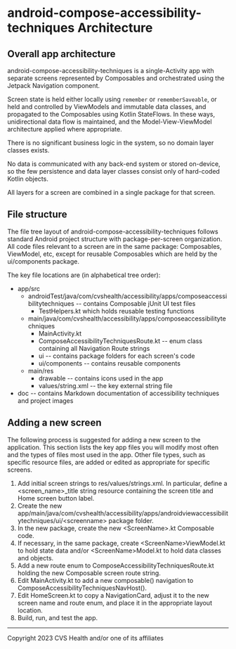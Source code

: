 # android-compose-accessibility-techniques Architecture

## Overall app architecture

android-compose-accessibility-techniques is a single-Activity app with separate screens represented by Composables and orchestrated using the Jetpack Navigation component.

Screen state is held either locally using `remember` or `rememberSaveable`, or held and controlled by ViewModels and immutable data classes, and propagated to the Composables using Kotlin StateFlows. In these ways, unidirectional data flow is maintained, and the Model-View-ViewModel architecture applied where appropriate.

There is no significant business logic in the system, so no domain layer classes exists.

No data is communicated with any back-end system or stored on-device, so the few persistence and data layer classes consist only of hard-coded Kotlin objects.

All layers for a screen are combined in a single package for that screen.

## File structure

The file tree layout of android-compose-accessibility-techniques follows standard Android project structure with package-per-screen organization. All code files relevant to a screen are in the same package: Composables, ViewModel, etc, except for reusable Composables which are held by the ui/components package.

The key file locations are (in alphabetical tree order):

- app/src
    - androidTest/java/com/cvshealth/accessibility/apps/composeaccessibilitytechniques -- contains Composable jUnit UI test files
        - TestHelpers.kt which holds reusable testing functions
    - main/java/com/cvshealth/accessibility/apps/composeaccessibilitytechniques
        - MainActivity.kt
        - ComposeAccessibilityTechniquesRoute.kt -- enum class containing all Navigation Route strings
        - ui -- contains package folders for each screen's code
        - ui/components -- contains reusable components
    - main/res
        - drawable -- contains icons used in the app
        - values/string.xml -- the key external string file
- doc -- contains Markdown documentation of accessibility techniques and project images

## Adding a new screen

The following process is suggested for adding a new screen to the application. This section lists the key app files you will modify most often and the types of files most used in the app. Other file types, such as specific resource files, are added or edited as appropriate for specific screens.

1. Add initial screen strings to res/values/strings.xml. In particular, define a <screen\_name\>\_title string resource containing the screen title and Home screen button label.
2. Create the new app/main/java/com/cvshealth/accessibility/apps/androidviewaccessibilitytechniques/ui/\<screenname\> package folder.
3. In the new package, create the new \<ScreenName\>.kt Composable code.
4. If necessary, in the same package, create \<ScreenName\>ViewModel.kt to hold state data and/or \<ScreenName\>Model.kt to hold data classes and objects.
5. Add a new route enum to ComposeAccessibilityTechniquesRoute.kt holding the new Composable screen route string.
6. Edit MainActivity.kt to add a new composable() navigation to ComposeAccessibilityTechniquesNavHost(). 
7. Edit HomeScreen.kt to copy a NavigationCard, adjust it to the new screen name and route enum, and place it in the appropriate layout location. 
8. Build, run, and test the app.

----

Copyright 2023 CVS Health and/or one of its affiliates
